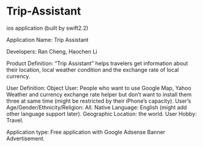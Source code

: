 # Trip-Assistant
ios application (built by swift2.2)

Application Name: Trip Assistant

Developers: Ran Cheng, Haochen Li

Product Definition:
“Trip Assistant” helps travelers get information about their location, local weather condition and the exchange rate of local currency.

User Definition:
Object User: People who want to use Google Map, Yahoo Weather and currency exchange rate helper but don’t want to install them three at same time (might be restricted by their iPhone’s capacity).
User’s Age/Gender/Ethnicity/Religion: All.
Native Language: English (might add other language support later).
Geographic Location: the world.
User Hobby: Travel.

Application type:
Free application with Google Adsense Banner Advertisement.
